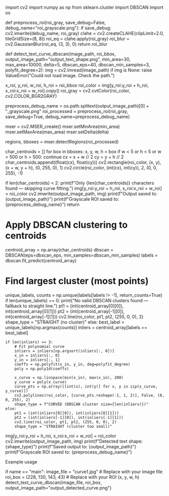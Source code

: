 import cv2 import numpy as np from sklearn.cluster import DBSCAN import os

def preprocess_roi(roi_gray, save_debug=False, debug_name="roi_grayscale.png"): if save_debug: cv2.imwrite(debug_name, roi_gray) clahe = cv2.createCLAHE(clipLimit=2.0, tileGridSize=(8, 8)) roi_eq = clahe.apply(roi_gray) roi_blur = cv2.GaussianBlur(roi_eq, (3, 3), 0) return roi_blur

def detect_text_curve_dbscan(image_path, roi_bbox, output_image_path="output_text_shape.png", min_area=30, max_area=10000, delta=5, dbscan_eps=40, dbscan_min_samples=3, polyfit_degree=2): img = cv2.imread(image_path) if img is None: raise ValueError("Could not load image. Check the path.")

x_roi, y_roi, w_roi, h_roi = roi_bbox
roi_color = img[y_roi:y_roi + h_roi, x_roi:x_roi + w_roi].copy()
roi_gray = cv2.cvtColor(roi_color, cv2.COLOR_BGR2GRAY)

preprocess_debug_name = os.path.splitext(output_image_path)[0] + "_grayscale.png"
roi_processed = preprocess_roi(roi_gray, save_debug=True, debug_name=preprocess_debug_name)

mser = cv2.MSER_create()
mser.setMinArea(min_area)
mser.setMaxArea(max_area)
mser.setDelta(delta)

regions, bboxes = mser.detectRegions(roi_processed)

char_centroids = []
for box in bboxes:
    x, y, w, h = box
    if w < 5 or h < 5 or w > 500 or h > 500:
        continue
    cx = x + w // 2
    cy = y + h // 2
    char_centroids.append((float(cx), float(cy)))
    cv2.rectangle(roi_color, (x, y), (x + w, y + h), (0, 255, 0), 1)
    cv2.circle(roi_color, (int(cx), int(cy)), 2, (0, 0, 255), -1)

if len(char_centroids) < 2:
    print(f"Only {len(char_centroids)} characters found — skipping curve fitting.")
    img[y_roi:y_roi + h_roi, x_roi:x_roi + w_roi] = roi_color
    cv2.imwrite(output_image_path, img)
    print(f"Output saved to: {output_image_path}")
    print(f"Grayscale ROI saved to: {preprocess_debug_name}")
    return

# Apply DBSCAN clustering to centroids
centroid_array = np.array(char_centroids)
dbscan = DBSCAN(eps=dbscan_eps, min_samples=dbscan_min_samples)
labels = dbscan.fit_predict(centroid_array)

# Find largest cluster (most points)
unique_labels, counts = np.unique(labels[labels != -1], return_counts=True)
if len(unique_labels) == 0:
    print("No valid DBSCAN clusters found — fallback to straight line.")
    pt1 = (int(centroid_array[0][0]), int(centroid_array[0][1]))
    pt2 = (int(centroid_array[-1][0]), int(centroid_array[-1][1]))
    cv2.line(roi_color, pt1, pt2, (255, 0, 0), 2)
    shape_type = "STRAIGHT (no cluster)"
else:
    best_label = unique_labels[np.argmax(counts)]
    inliers = centroid_array[labels == best_label]

    if len(inliers) >= 3:
        # Fit polynomial curve
        inliers = inliers[np.argsort(inliers[:, 0])]
        x_in = inliers[:, 0]
        y_in = inliers[:, 1]
        coeffs = np.polyfit(x_in, y_in, deg=polyfit_degree)
        poly = np.poly1d(coeffs)

        x_curve = np.linspace(min(x_in), max(x_in), 200)
        y_curve = poly(x_curve)
        curve_pts = np.array([[int(x), int(y)] for x, y in zip(x_curve, y_curve)])
        cv2.polylines(roi_color, [curve_pts.reshape(-1, 1, 2)], False, (0, 0, 255), 2)
        shape_type = f"CURVED (DBSCAN cluster size={len(inliers)})"
    else:
        pt1 = (int(inliers[0][0]), int(inliers[0][1]))
        pt2 = (int(inliers[-1][0]), int(inliers[-1][1]))
        cv2.line(roi_color, pt1, pt2, (255, 0, 0), 2)
        shape_type = "STRAIGHT (cluster too small)"

img[y_roi:y_roi + h_roi, x_roi:x_roi + w_roi] = roi_color
cv2.imwrite(output_image_path, img)
print(f"Detected text shape: {shape_type}")
print(f"Saved output to: {output_image_path}")
print(f"Grayscale ROI saved to: {preprocess_debug_name}")

Example usage

if name == "main": image_file = "curve1.jpg"  # Replace with your image file roi_box = (228, 130, 143, 43)  # Replace with your ROI (x, y, w, h) detect_text_curve_dbscan(image_file, roi_box, output_image_path="output_detected_curve.png")

